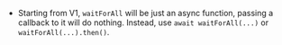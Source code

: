 * Starting from V1, `waitForAll` will be just an async function, passing a callback to it will do nothing. Instead, use `await waitForAll(...)` or `waitForAll(...).then()`.
